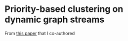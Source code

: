 # Priority-based clustering on dynamic graph streams

From [this paper](http://journal.iis.sinica.edu.tw/paper/1/170215-3.pdf?cd=B58DDC7685503BFCC) that I co-authored
